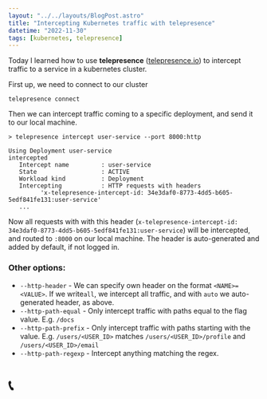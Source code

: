 ```yaml
---
layout: "../../layouts/BlogPost.astro"
title: "Intercepting Kubernetes traffic with telepresence"
datetime: "2022-11-30"
tags: [kubernetes, telepresence]
---
```


Today I learned how to use **telepresence** ([telepresence.io](https://telepresence.io/)) to intercept traffic to a service in a kubernetes
cluster.

First up, we need to connect to our cluster

```
telepresence connect
```

Then we can intercept traffic coming to a specific deployment, and send it to our local machine. 
```
> telepresence intercept user-service --port 8000:http
```

```
Using Deployment user-service
intercepted
   Intercept name         : user-service
   State                  : ACTIVE
   Workload kind          : Deployment
   Intercepting           : HTTP requests with headers
         'x-telepresence-intercept-id: 34e3daf0-8773-4dd5-b605-5edf841fe131:user-service'
   ...
```
Now all requests with with this header (`x-telepresence-intercept-id: 34e3daf0-8773-4dd5-b605-5edf841fe131:user-service`) will be intercepted, and routed to `:8000` on our local machine. The header is auto-generated and added by default, if not logged in.

### Other options:
* `--http-header` - We can specify own header on the format `<NAME>=<VALUE>`. If we write`all`, we intercept all traffic, and with `auto` we auto-generated header, as above.  
* `--http-path-equal` - Only intercept traffic with paths equal to the flag value. E.g. `/docs`
* `--http-path-prefix` -  Only intercept traffic with paths starting with the value. E.g. `/users/<USER_ID>` matches `/users/<USER_ID>/profile` and `/users/<USER_ID>/email` 
* `--http-path-regexp` - Intercept anything matching the regex. 

# 📞
